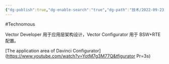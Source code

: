 ```yaml
---
{"dg-publish":true,"dg-enable-search":"true","dg-path":"技术/2022-09-23 Vector AUTOSAR 工具链介绍.md","permalink":"/技术/2022-09-23 Vector AUTOSAR 工具链介绍/","dgEnableSearch":"true","dgPassFrontmatter":true,"created":"2023-02-07T17:55:06.000+08:00","updated":"2023-11-14T13:32:18.000+08:00"}
---
```


#Technomous 

Vector Developer 用于应用层架构设计，Vector Configurator 用于 BSW+RTE 配置。

[The application area of Davinci Configurator](https://www.youtube.com/watch?v=YotM7g3M77Q&tfigurator Pr=3s) 